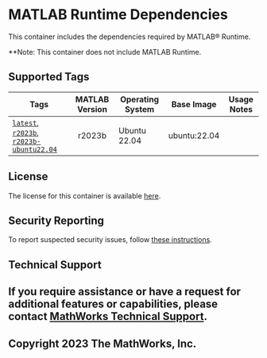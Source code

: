# MATLAB Runtime Dependencies

This container includes the dependencies required by MATLAB&reg; Runtime.

**Note: This container does not include MATLAB Runtime.

## Supported Tags

| Tags         | MATLAB Version | Operating System | Base Image | Usage Notes |
| ------------ |:--------------:| ---------------- |----------- | ----------- |
|[`latest`, `r2023b`, `r2023b-ubuntu22.04`](https://github.com/mathworks-ref-arch/container-images/blob/main/matlab-runtime-deps/r2023b/ubuntu22.04/Dockerfile) | r2023b | Ubuntu 22.04 | ubuntu:22.04 | |

## License
The license for this container is available [here](https://github.com/mathworks-ref-arch/container-images/blob/main/LICENSE.md).

## Security Reporting
To report suspected security issues, follow [these instructions](https://github.com/mathworks-ref-arch/container-images/blob/main/SECURITY.md).

## Technical Support
If you require assistance or have a request for additional features or capabilities, please contact [MathWorks Technical Support](https://www.mathworks.com/support/contact_us.html).
----
Copyright 2023 The MathWorks, Inc.
----
